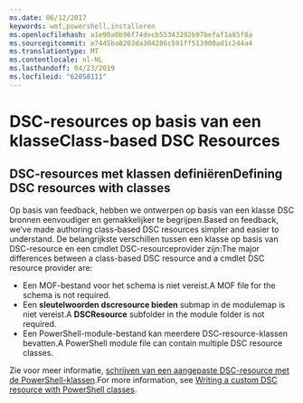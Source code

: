 ```yaml
---
ms.date: 06/12/2017
keywords: wmf,powershell,installeren
ms.openlocfilehash: a1e90a0b96f74decb55343292b97befaf1a85f8a
ms.sourcegitcommit: e7445ba8203da304286c591ff513900ad1c244a4
ms.translationtype: MT
ms.contentlocale: nl-NL
ms.lasthandoff: 04/23/2019
ms.locfileid: "62058111"
---
```

# <a name="class-based-dsc-resources"></a><span data-ttu-id="0d40a-102">DSC-resources op basis van een klasse</span><span class="sxs-lookup"><span data-stu-id="0d40a-102">Class-based DSC Resources</span></span>

## <a name="defining-dsc-resources-with-classes"></a><span data-ttu-id="0d40a-103">DSC-resources met klassen definiëren</span><span class="sxs-lookup"><span data-stu-id="0d40a-103">Defining DSC resources with classes</span></span>

<span data-ttu-id="0d40a-104">Op basis van feedback, hebben we ontwerpen op basis van een klasse DSC bronnen eenvoudiger en gemakkelijker te begrijpen.</span><span class="sxs-lookup"><span data-stu-id="0d40a-104">Based on feedback, we’ve made authoring class-based DSC resources simpler and easier to understand.</span></span>
<span data-ttu-id="0d40a-105">De belangrijkste verschillen tussen een klasse op basis van DSC-resource en een cmdlet DSC-resourceprovider zijn:</span><span class="sxs-lookup"><span data-stu-id="0d40a-105">The major differences between a class-based DSC resource and a cmdlet DSC resource provider are:</span></span>

* <span data-ttu-id="0d40a-106">Een MOF-bestand voor het schema is niet vereist.</span><span class="sxs-lookup"><span data-stu-id="0d40a-106">A MOF file for the schema is not required.</span></span>
* <span data-ttu-id="0d40a-107">Een **sleutelwoorden dscresource bieden** submap in de modulemap is niet vereist.</span><span class="sxs-lookup"><span data-stu-id="0d40a-107">A **DSCResource** subfolder in the module folder is not required.</span></span>
* <span data-ttu-id="0d40a-108">Een PowerShell-module-bestand kan meerdere DSC-resource-klassen bevatten.</span><span class="sxs-lookup"><span data-stu-id="0d40a-108">A PowerShell module file can contain multiple DSC resource classes.</span></span>

<span data-ttu-id="0d40a-109">Zie voor meer informatie, [schrijven van een aangepaste DSC-resource met de PowerShell-klassen](https://msdn.microsoft.com/powershell/dsc/authoringresource).</span><span class="sxs-lookup"><span data-stu-id="0d40a-109">For more information, see [Writing a custom DSC resource with PowerShell classes](https://msdn.microsoft.com/powershell/dsc/authoringresource).</span></span>
